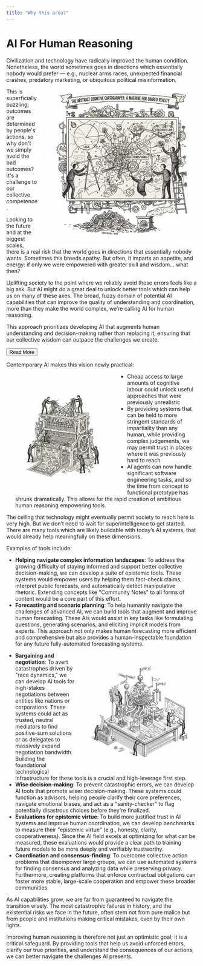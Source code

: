 ```yaml
---
title: "Why this area?"
---
```


# AI For Human Reasoning

Civilization and technology have radically improved the human condition. Nonetheless, the world sometimes goes in directions which essentially nobody would prefer — e.g., nuclear arms races, unexpected financial crashes, predatory marketing, or ubiquitous political misinformation.

<img src="assets/images/vision-diagram.png" alt="Vision diagram showing complex coordination networks" class="theory-image-right" style="float: right; margin: 0 0 20px 20px; max-width: 400px; height: auto;">

This is superficially puzzling: outcomes are determined by people's actions, so why don't we simply avoid the bad outcomes? It's a challenge to our collective competence.

Looking to the future and at the biggest scales, there is a real risk that the world goes in directions that essentially nobody wants. Sometimes this breeds apathy. But often, it imparts an appetite, and energy: if only we were empowered with greater skill and wisdom... what then?

Uplifting society to the point where we reliably avoid these errors feels like a big ask. But AI might do a great deal to unlock better tools which can help us on many of these axes. The broad, fuzzy domain of potential AI capabilities that can improve the quality of understanding and coordination, more than they make the world complex, we’re calling AI for human reasoning.

This approach prioritizes developing AI that augments human understanding and decision-making rather than replacing it, ensuring that our collective wisdom can outpace the challenges we create.

<div class="read-more-container">
  <button class="read-more-btn" onclick="toggleReadMore()" id="readMoreBtn">Read More</button>
  <div class="collapsible-content" id="collapsibleContent">

Contemporary AI makes this vision newly practical:

<img src="assets/images/loom_weaver.png" alt="Loom Weaver - AI system for synthesizing knowledge and facilitating understanding" class="theory-image-left" style="float: left; margin: 0 20px 20px 0; max-width: 300px; height: auto;">

- Cheap access to large amounts of cognitive labour could unlock useful approaches that were previously unrealistic
- By providing systems that can be held to more stringent standards of impartiality than any human, while providing complex judgements, we may permit trust in places where it was previously hard to reach
- AI agents can now handle significant software engineering tasks, and so the time from concept to functional prototype has shrunk dramatically. This allows for the rapid creation of ambitious human reasoning empowering tools.

The ceiling that technology might eventually permit society to reach here is very high. But we don’t need to wait for superintelligence to get started. There are many tools which are likely buildable with today’s AI systems, that would already help meaningfully on these dimensions.

Examples of tools include:
- __Helping navigate complex information landscapes__: To address the growing difficulty of staying informed and support better collective decision-making, we can develop a suite of epistemic tools. These systems would empower users by helping them fact-check claims, interpret public forecasts, and automatically detect manipulative rhetoric. Extending concepts like "Community Notes" to all forms of content would be a core part of this effort.
- __Forecasting and scenario planning__: To help humanity navigate the challenges of advanced AI, we can build tools that augment and improve human forecasting. These AIs would assist in key tasks like formulating questions, generating scenarios, and eliciting implicit models from experts. This approach not only makes human forecasting more efficient and comprehensive but also provides a human-inspectable foundation for any future fully-automated forecasting systems.
<img src="assets/images/scenario-modeler.png" alt="Scenario Modeler - AI tool for forecasting outcomes and exploring different future possibilities" class="theory-image-right" style="float: right; margin: 0 0 20px 20px; max-width: 300px; height: auto;">

- __Bargaining and negotiation__: To avert catastrophes driven by "race dynamics," we can develop AI tools for high-stakes negotiations between entities like nations or corporations. These systems could act as trusted, neutral mediators to find positive-sum solutions or as delegates to massively expand negotiation bandwidth. Building the foundational technological infrastructure for these tools is a crucial and high-leverage first step.
- __Wise decision-making__: To prevent catastrophic errors, we can develop AI tools that promote wiser decision-making. These systems could function as advisors, helping people clarify their core preferences, navigate emotional biases, and act as a "sanity-checker" to flag potentially disastrous choices before they're finalized.
- __Evaluations for epistemic virtue__: To build more justified trust in AI systems and improve human coordination, we can develop benchmarks to measure their "epistemic virtue" (e.g., honesty, clarity, cooperativeness). Since the AI field excels at optimizing for what can be measured, these evaluations would provide a clear path to training future models to be more deeply and verifiably trustworthy.
- __Coordination and consensus-finding__: To overcome collective action problems that disempower large groups, we can use automated systems for finding consensus and analyzing data while preserving privacy. Furthermore, creating platforms that enforce contractual obligations can foster more stable, large-scale cooperation and empower these broader communities.


As AI capabilities grow, we are far from guaranteed to navigate the transition wisely. The most catastrophic failures in history, and the existential risks we face in the future, often stem not from pure malice but from people and institutions making critical mistakes, even by their own lights.

Improving human reasoning is therefore not just an optimistic goal; it is a critical safeguard. By providing tools that help us avoid unforced errors, clarify our true priorities, and understand the consequences of our actions, we can better navigate the challenges AI presents.

  </div>
</div>
